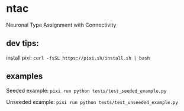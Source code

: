 # ntac
Neuronal Type Assignment with Connectivity



## dev tips:

install pixi:
`curl -fsSL https://pixi.sh/install.sh | bash`

## examples

Seeded example:
`pixi run python tests/test_seeded_example.py`

Unseeded example:
`pixi run python tests/test_unseeded_example.py`